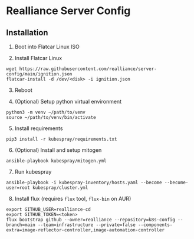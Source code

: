 # Realliance Server Config

## Installation

1. Boot into Flatcar Linux ISO

2. Install Flatcar Linux

```shell
wget https://raw.githubusercontent.com/realliance/server-config/main/ignition.json
flatcar-install -d /dev/<disk> -i ignition.json
```

3. Reboot

4. (Optional) Setup python virtual environment

```shell
python3 -m venv ~/path/to/venv
source ~/path/to/venv/bin/activate
```

5. Install requirements
```shell
pip3 install -r kubespray/requirements.txt
```

6. (Optional) Install and setup mitogen

```shell
ansible-playbook kubespray/mitogen.yml
```

7. Run kubespray

```shell
ansible-playbook -i kubespray-inventory/hosts.yaml --become --become-user=root kubespray/cluster.yml
```

8. Install flux (requires `flux` tool, `flux-bin` on AUR)

```shell
export GITHUB_USER=realliance-cd
export GITHUB_TOKEN=<token>
flux bootstrap github --owner=realliance --repository=k8s-config --branch=main --team=infrastructure --private=false --components-extra=image-reflector-controller,image-automation-controller
```
